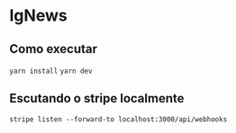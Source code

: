 # IgNews
## Como executar
`` yarn install ``
`` yarn dev ``

## Escutando o stripe localmente
``stripe listen --forward-to localhost:3000/api/webhooks``